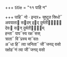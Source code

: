 +++
title = "११ पाहि न"

+++
पाहि᳓ नो · इन्दर+ सुष्टुत स्रिधो᳓  
अवयाता᳓ स᳓दम् इ᳓द् दुर्मतीनां᳐᳓  
देवः᳓ स᳓न् दुर्मतीना᳐᳓म्  
हन्ता᳓ पाप᳓स्य रक्ष᳓सस्  
त्राता᳓ वि᳓प्रस्य मा᳓वतः  
अ᳓धा हि᳓ त्वा जनिता᳓ जी᳓जनद् वसो  
रक्षोह᳓णं त्वा जी᳓जनद् वसो